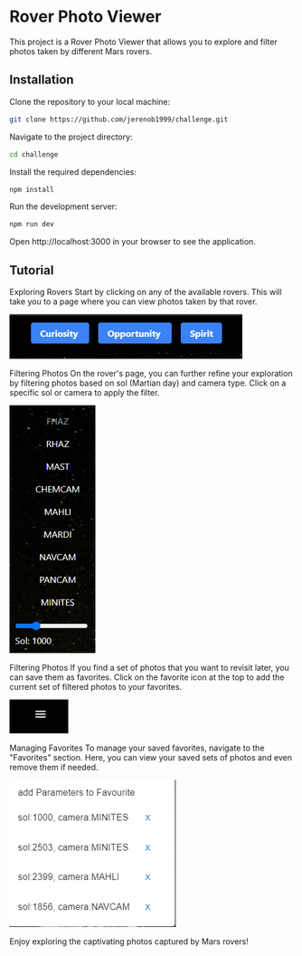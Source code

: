# Rover Photo Viewer

This project is a Rover Photo Viewer that allows you to explore and filter photos taken by different Mars rovers.

## Installation

Clone the repository to your local machine:

```bash
git clone https://github.com/jerenob1999/challenge.git
```

Navigate to the project directory:
```bash
cd challenge
```

Install the required dependencies:
```bash
npm install
```

Run the development server:
```bash
npm run dev
```
Open http://localhost:3000 in your browser to see the application.

## Tutorial

Exploring Rovers
Start by clicking on any of the available rovers. This will take you to a page where you can view photos taken by that rover.


![Rovers](/public/Rovers.png "Rovers")



Filtering Photos
On the rover's page, you can further refine your exploration by filtering photos based on sol (Martian day) and camera type. Click on a specific sol or camera to apply the filter.


![Filters](/public/Filters.png "Filters")



Filtering Photos
If you find a set of photos that you want to revisit later, you can save them as favorites. Click on the favorite icon at the top to add the current set of filtered photos to your favorites.


![Favourite](/public/Favourite.png "Favourite")



Managing Favorites
To manage your saved favorites, navigate to the "Favorites" section. Here, you can view your saved sets of photos and even remove them if needed.


![AddFav](/public/AddFav.png "AddFav")



Enjoy exploring the captivating photos captured by Mars rovers!






